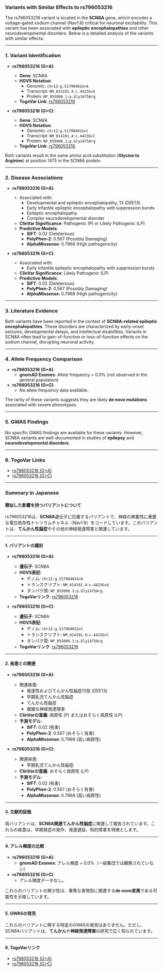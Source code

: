 ### Variants with Similar Effects to rs796053216

The rs796053216 variant is located in the **SCN8A** gene, which encodes a voltage-gated sodium channel (Nav1.6) critical for neuronal excitability. This variant has been associated with **epileptic encephalopathies** and other neurodevelopmental disorders. Below is a detailed analysis of the variants with similar effects:

---

### 1. **Variant Identification**
- **rs796053216 (G>A)**:
  - **Gene**: SCN8A
  - **HGVS Notation**: 
    - Genomic: `chr12:g.51790401G>A`
    - Transcript: `NM_014191.4:c.4423G>A`
    - Protein: `NP_055006.1:p.Gly1475Arg`
  - **TogoVar Link**: [rs796053216](https://togovar.org/variant/12-51790401-G-A)

- **rs796053216 (G>C)**:
  - **Gene**: SCN8A
  - **HGVS Notation**: 
    - Genomic: `chr12:g.51790401G>C`
    - Transcript: `NM_014191.4:c.4423G>C`
    - Protein: `NP_055006.1:p.Gly1475Arg`
  - **TogoVar Link**: [rs796053216](https://togovar.org/variant/12-51790401-G-C)

Both variants result in the same amino acid substitution (**Glycine to Arginine**) at position 1475 in the SCN8A protein.

---

### 2. **Disease Associations**
- **rs796053216 (G>A)**:
  - Associated with:
    - Developmental and epileptic encephalopathy, 13 (DEE13)
    - Early infantile epileptic encephalopathy with suppression bursts
    - Epileptic encephalopathy
    - Complex neurodevelopmental disorder
  - **ClinVar Significance**: Pathogenic (P) or Likely Pathogenic (LP)
  - **Predictive Models**:
    - **SIFT**: 0.02 (Deleterious)
    - **PolyPhen-2**: 0.567 (Possibly Damaging)
    - **AlphaMissense**: 0.7968 (High pathogenicity)

- **rs796053216 (G>C)**:
  - Associated with:
    - Early infantile epileptic encephalopathy with suppression bursts
  - **ClinVar Significance**: Likely Pathogenic (LP)
  - **Predictive Models**:
    - **SIFT**: 0.02 (Deleterious)
    - **PolyPhen-2**: 0.567 (Possibly Damaging)
    - **AlphaMissense**: 0.7968 (High pathogenicity)

---

### 3. **Literature Evidence**
Both variants have been reported in the context of **SCN8A-related epileptic encephalopathies**. These disorders are characterized by early-onset seizures, developmental delays, and intellectual disabilities. Variants in SCN8A often lead to gain-of-function or loss-of-function effects on the sodium channel, disrupting neuronal activity.

---

### 4. **Allele Frequency Comparison**
- **rs796053216 (G>A)**:
  - **gnomAD Exomes**: Allele frequency = 0.0% (not observed in the general population)
- **rs796053216 (G>C)**:
  - No allele frequency data available.

The rarity of these variants suggests they are likely **de novo mutations** associated with severe phenotypes.

---

### 5. **GWAS Findings**
No specific GWAS findings are available for these variants. However, SCN8A variants are well-documented in studies of **epilepsy** and **neurodevelopmental disorders**.

---

### 6. **TogoVar Links**
- [rs796053216 (G>A)](https://togovar.org/variant/12-51790401-G-A)
- [rs796053216 (G>C)](https://togovar.org/variant/12-51790401-G-C)

---

### Summary in Japanese

#### 類似した影響を持つバリアントについて
rs796053216は、**SCN8A**遺伝子に位置するバリアントで、神経の興奮性に重要な電位依存性ナトリウムチャネル（Nav1.6）をコードしています。このバリアントは、**てんかん性脳症**やその他の神経発達障害と関連しています。

---

#### 1. **バリアントの識別**
- **rs796053216 (G>A)**:
  - **遺伝子**: SCN8A
  - **HGVS表記**: 
    - ゲノム: `chr12:g.51790401G>A`
    - トランスクリプト: `NM_014191.4:c.4423G>A`
    - タンパク質: `NP_055006.1:p.Gly1475Arg`
  - **TogoVarリンク**: [rs796053216](https://togovar.org/variant/12-51790401-G-A)

- **rs796053216 (G>C)**:
  - **遺伝子**: SCN8A
  - **HGVS表記**: 
    - ゲノム: `chr12:g.51790401G>C`
    - トランスクリプト: `NM_014191.4:c.4423G>C`
    - タンパク質: `NP_055006.1:p.Gly1475Arg`
  - **TogoVarリンク**: [rs796053216](https://togovar.org/variant/12-51790401-G-C)

---

#### 2. **疾患との関連**
- **rs796053216 (G>A)**:
  - 関連疾患:
    - 発達性およびてんかん性脳症13型 (DEE13)
    - 早期乳児てんかん性脳症
    - てんかん性脳症
    - 複雑な神経発達障害
  - **ClinVarの意義**: 病原性 (P) またはおそらく病原性 (LP)
  - **予測モデル**:
    - **SIFT**: 0.02 (有害)
    - **PolyPhen-2**: 0.567 (おそらく有害)
    - **AlphaMissense**: 0.7968 (高い病原性)

- **rs796053216 (G>C)**:
  - 関連疾患:
    - 早期乳児てんかん性脳症
  - **ClinVarの意義**: おそらく病原性 (LP)
  - **予測モデル**:
    - **SIFT**: 0.02 (有害)
    - **PolyPhen-2**: 0.567 (おそらく有害)
    - **AlphaMissense**: 0.7968 (高い病原性)

---

#### 3. **文献的証拠**
両バリアントは、**SCN8A関連てんかん性脳症**に関連して報告されています。これらの疾患は、早期発症の発作、発達遅延、知的障害を特徴とします。

---

#### 4. **アレル頻度の比較**
- **rs796053216 (G>A)**:
  - **gnomAD Exomes**: アレル頻度 = 0.0%（一般集団では観察されていない）
- **rs796053216 (G>C)**:
  - アレル頻度データなし。

これらのバリアントの稀少性は、重篤な表現型に関連する**de novo変異**である可能性を示唆しています。

---

#### 5. **GWASの発見**
これらのバリアントに関する特定のGWASの発見はありません。ただし、SCN8Aバリアントは、**てんかん**や**神経発達障害**の研究で広く知られています。

---

#### 6. **TogoVarリンク**
- [rs796053216 (G>A)](https://togovar.org/variant/12-51790401-G-A)
- [rs796053216 (G>C)](https://togovar.org/variant/12-51790401-G-C)